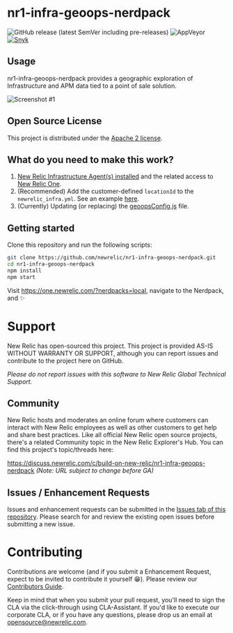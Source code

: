 # nr1-infra-geoops-nerdpack

![GitHub release (latest SemVer including pre-releases)](https://img.shields.io/github/v/release/newrelic/nr1-infra-geoops-nerdpack?include_prereleases&sort=semver) ![AppVeyor](https://img.shields.io/appveyor/ci/newrelic/nr1-infra-geoops-nerdpack) [![Snyk](https://snyk.io/test/github/newrelic/nr1-infra-geoops-nerdpack/badge.svg)](https://snyk.io/test/github/hospitalrun/hospitalrun-frontend)

## Usage

nr1-infra-geoops-nerdpack provides a geographic exploration of Infrastructure and APM data tied to a point of sale solution.

![Screenshot #1](screenshots/screenshot_01.png)

## Open Source License

This project is distributed under the [Apache 2 license](blob/master/LICENSE).

## What do you need to make this work?

1. [New Relic Infrastructure Agent(s) installed](https://newrelic.com/products/infrastructure) and the related access to [New Relic One](https://newrelic.com/platform).
2. (Recommended) Add the customer-defined `locationId` to the `newrelic_infra.yml`. See an example [here](blob/master/examples/example_newrelic_infra.yml).
3. (Currently) Updating (or replacing) the [geoopsConfig.js](blob/master/geoopsConfig.js) file.

## Getting started

Clone this repository and run the following scripts:

```bash
git clone https://github.com/newrelic/nr1-infra-geoops-nerdpack.git
cd nr1-infra-geoops-nerdpack
npm install
npm start
```

Visit https://one.newrelic.com/?nerdpacks=local, navigate to the Nerdpack, and :sparkles:

# Support

New Relic has open-sourced this project. This project is provided AS-IS WITHOUT WARRANTY OR SUPPORT, although you can report issues and contribute to the project here on GitHub.

_Please do not report issues with this software to New Relic Global Technical Support._

## Community

New Relic hosts and moderates an online forum where customers can interact with New Relic employees as well as other customers to get help and share best practices. Like all official New Relic open source projects, there's a related Community topic in the New Relic Explorer's Hub. You can find this project's topic/threads here:

https://discuss.newrelic.com/c/build-on-new-relic/nr1-infra-geoops-nerdpack
*(Note: URL subject to change before GA)*

## Issues / Enhancement Requests

Issues and enhancement requests can be submitted in the [Issues tab of this repository](issues). Please search for and review the existing open issues before submitting a new issue.

# Contributing

Contributions are welcome (and if you submit a Enhancement Request, expect to be invited to contribute it yourself :grin:). Please review our [Contributors Guide](blob/master/CONTRIBUTING.md).

Keep in mind that when you submit your pull request, you'll need to sign the CLA via the click-through using CLA-Assistant. If you'd like to execute our corporate CLA, or if you have any questions, please drop us an email at opensource@newrelic.com.